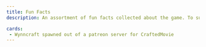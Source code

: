 ```yaml
---
title: Fun Facts
description: An assortment of fun facts collected about the game. To submit them, use wynnvets.org/submitFact

cards:
 - Wynncraft spawned out of a patreon server for CraftedMovie
---
```

